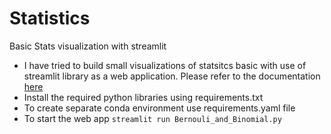 # Statistics
Basic Stats visualization with streamlit 

* I have tried to build small visualizations of statsitcs basic with use of streamlit library as a web application. Please refer to the documentation [here](https://streamlit.io/)
* Install the required python libraries using requirements.txt
* To create separate conda environment use requirements.yaml file
* To start the web app `streamlit run Bernouli_and_Binomial.py`